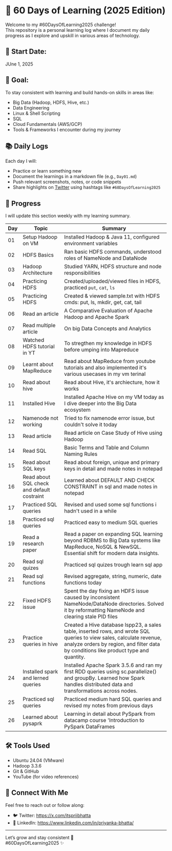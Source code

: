 # 🚀 60 Days of Learning (2025 Edition)

Welcome to my #60DaysOfLearning2025 challenge!  
This repository is a personal learning log where I document my daily progress as I explore and upskill in various areas of technology.

## 📅 Start Date:
JUne 1, 2025

## 🎯 Goal:
To stay consistent with learning and build hands-on skills in areas like:
- Big Data (Hadoop, HDFS, Hive, etc.)
- Data Engineering
- Linux & Shell Scripting
- SQL
- Cloud Fundamentals (AWS/GCP)
- Tools & Frameworks I encounter during my journey

## 📚 Daily Logs
Each day I will:
- Practice or learn something new
- Document the learnings in a markdown file (e.g., `Day01.md`)
- Push relevant screenshots, notes, or code snippets
- Share highlights on [Twitter](https://twitter.com/) using hashtags like `#60DaysOfLearning2025`

## 🔖 Progress
I will update this section weekly with my learning summary.

| Day | Topic | Summary |
|-----|-------|---------|
| 01 | Setup Hadoop on VM | Installed Hadoop & Java 11, configured environment variables |
| 02 | HDFS Basics | Ran basic HDFS commands, understood roles of NameNode and DataNode |
| 03 | Hadoop Architecture | Studied YARN, HDFS structure and node responsibilities |
| 04 | Practicing HDFS | Created/uploaded/viewed files in HDFS, practiced `put`, `cat`, `ls` |
| 05 | Practicing HDFS | Created & viewed sample.txt with  HDFS cmds: put, ls, mkdir, get, cat, tail|
| 06 | Read an article | A Comparative Evaluation of Apache Hadoop and Apache Spark|
| 07 | Read multiple article | On big Data Concepts and Analytics|
| 08 | Watched HDFS tutorial in YT | To stregthen my knowledge in HDFS before umping into Mapreduce|
| 09 | Learnt about MapReduce | Read about MapReduce from  youtube tutorials and also implemented it's various usecases in my vm terinal|
| 10 | Read about hive | Read about Hive, it's archiecture, how it works|
| 11 | Installed Hive | Installed Apache Hive on my VM today as I dive deeper into the Big Data ecosystem |
| 12 | Namenode not working | Tried to fix namenode error issue, but couldn't solve it today |
| 13 | Read article | Read article on Case Study of Hive using Hadoop |
| 14 | Read SQL | Basic Terms and Table and Column Naming Rules |
| 15 | Read about SQL keys |Read about foreign, unique and primary keys in detail and made notes in notepad|
| 16 | Read about SQL check and default costraint | Learned about DEFAULT AND CHECK CONSTRAINT in sql and made notes in notepad |
| 17 | Practiced SQL queries | Revised and used some sql functions i hadn't used in a while |
| 18 | Practiced sql queries | Practiced easy to medium SQL queries |
| 19 | Read a research paper | Read a paper on expanding SQL learning beyond RDBMS to Big Data systems like MapReduce, NoSQL & NewSQL. Essential shift for modern data insights. |
| 20 | Read sql quizes | Practiced sql quizes trough learn sql app |
| 21 | Read sql functions | Revised aggregate, string, numeric, date functions today |
| 22 |Fixed HDFS issue |Spent the day fixing an HDFS issue caused by inconsistent NameNode/DataNode directories. Solved it by reformatting NameNode and clearing stale PID files |
| 23 | Practice queries in hive | Created a Hive database lspp23, a sales table, inserted rows, and wrote SQL queries to view sales, calculate revenue, analyze orders by region, and filter data by conditions like product type and quantity.|
| 24 | Installed spark and lerned queries |Installed Apache Spark 3.5.6 and ran my first RDD queries using sc.parallelize() and groupBy. Learned how Spark handles distributed data and transformations across nodes.|
| 25 | Practiced sql queries | Practiced medium hard SQL queries and revised my notes from previous days |
| 26 | Learned about pysaprk | Learning in detail about PySpark from datacamp course 'Introduction to PySpark DataFrames |

## 🛠️ Tools Used
- Ubuntu 24.04 (VMware)
- Hadoop 3.3.6
- Git & GitHub
- YouTube (for video references)

## 🌟 Connect With Me
Feel free to reach out or follow along:
- 🐦 Twitter: https://x.com/itspriibhatta 
- 💼 LinkedIn: https://www.linkedin.com/in/priyanka-bhatta/ 

---

Let’s grow and stay consistent 🚀  
#60DaysOfLearning2025 ✨
